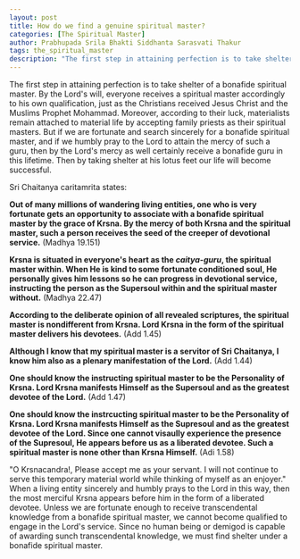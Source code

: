```yaml
---
layout: post
title: How do we find a genuine spiritual master?
categories: [The Spiritual Master]
author: Prabhupada Srila Bhakti Siddhanta Sarasvati Thakur
tags: the_spiritual_master
description: "The first step in attaining perfection is to take shelter of a bonafide spiritual master. By the Lord's will, everyone receives a spiritual master accordingly to his own qualification, just as the Christians received Jesus Christ and the Muslims Prophet Mohammad. Moreover, according to their luck, materialists remain attached to material life by accepting family priests as their spiritual masters. But if we are fortunate and search sincerely for a bonafide spiritual master, and if we humbly pray to the Lord to attain the mercy of such a guru, then by the Lord's mercy as well certainly receive a bonafide guru in this lifetime. Then by taking shelter at his lotus feet our life will become successful. "
---
```


The first step in attaining perfection is to take shelter of a bonafide spiritual master. By the Lord's will, everyone receives a spiritual master accordingly to his own qualification, just as the Christians received Jesus Christ and the Muslims Prophet Mohammad. Moreover, according to their luck, materialists remain attached to material life by accepting family priests as their spiritual masters. But if we are fortunate and search sincerely for a bonafide spiritual master, and if we humbly pray to the Lord to attain the mercy of such a guru, then by the Lord's mercy as well certainly receive a bonafide guru in this lifetime. Then by taking shelter at his lotus feet our life will become successful. 

Sri Chaitanya caritamrita states:

**Out of many millions of wandering living entities, one who is very fortunate gets an opportunity to associate with a bonafide spiritual master by the grace of Krsna. By the mercy of both Krsna and the spiritual master, such a person receives the seed of the creeper of devotional service.** (Madhya 19.151)



**Krsna is situated in everyone's heart as the *caitya-guru*, the spiritual master within. When He is kind to some fortunate conditioned soul, He personally gives him lessons so he can progress in devotional service, instructing the person as the Supersoul within and the spiritual master without.** (Madhya 22.47)



**According to the deliberate opinion of all revealed scriptures, the spiritual master is nondifferent from Krsna. Lord Krsna in the form of the spiritual master delivers his devotees.** (Add 1.45)



**Although I know that my spiritual master is a servitor of Sri Chaitanya, I know him also as a plenary manifestation of the Lord.** (Add 1.44)



**One should know the instructing spiritual master to be the Personality of Krsna. Lord Krsna manifests Himself as the Supersoul and as the greatest devotee of the Lord.** (Add 1.47)



**One should know the instrcucting spiritual master to be the Personality of Krsna. Lord Krsna manifests Himself as the Supresoul and as the greatest devotee of the Lord. Since one cannot visaully experience the presence of the Supresoul, He appears before us as a liberated devotee. Such a spiritual master is none other than Krsna Himself.** (Adi 1.58)



"O Krsnacandra!, Please accept me as your servant. I will not continue to serve this temporary material world while thinking of myself as an enjoyer." When a living entity sincerely and humbly prays to the Lord in this way, then the most merciful Krsna appears before him in the form of a liberated devotee. Unless we are fortunate enough to receive transcendental knowledge from a bonafide spiritual master, we cannot become qualified to engage in the Lord's service. Since no human being or demigod is capable of awarding sunch transcendental knowledge, we must find shelter under a bonafide spiritual master.

















